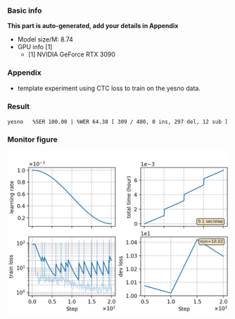 ### Basic info

**This part is auto-generated, add your details in Appendix**

* Model size/M: 8.74
* GPU info \[1\]
  * \[1\] NVIDIA GeForce RTX 3090

### Appendix

* template experiment using CTC loss to train on the yesno data.

### Result
```
yesno   %SER 100.00 | %WER 64.38 [ 309 / 480, 0 ins, 297 del, 12 sub ]
```

### Monitor figure
![monitor](./monitor.png)
